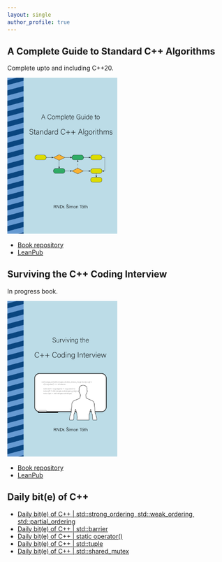```yaml
---
layout: single
author_profile: true
---
```


## A Complete Guide to Standard C++ Algorithms

Complete upto and including C++20.

[<img src="assets/images/book_algorithms_cover.png" width="50%">](https://leanpub.com/cpp-algorithms-guide)

- [Book repository](https://github.com/HappyCerberus/book-cpp-algorithms)
- [LeanPub](https://leanpub.com/cpp-algorithms-guide)

## Surviving the C++ Coding Interview

In progress book.

[<img src="assets/images/book_coding_interview_cover.png" width="50%">](https://leanpub.com/cpp-coding-interview)

- [Book repository](https://leanpub.com/cpp-coding-interview)
- [LeanPub](https://leanpub.com/cpp-coding-interview)

## Daily bit(e) of C++

<ul>
<!-- SUBSTACK:START --><li><a href="https://medium.com/@simontoth/daily-bit-e-of-c-std-strong-ordering-std-weak-ordering-std-partial-ordering-4ba24a8c9be0?source=rss-1e1de1006a93------2">Daily bit&lpar;e&rpar; of C++ | std::strong_ordering, std::weak_ordering, std::partial_ordering</a></li><li><a href="https://medium.com/@simontoth/daily-bit-e-of-c-std-barrier-0610f38893fd?source=rss-1e1de1006a93------2">Daily bit&lpar;e&rpar; of C++ | std::barrier</a></li><li><a href="https://medium.com/@simontoth/daily-bit-e-of-c-static-operator-55bd1dc8ee68?source=rss-1e1de1006a93------2">Daily bit&lpar;e&rpar; of C++ | static operator&lpar;&rpar;</a></li><li><a href="https://medium.com/@simontoth/daily-bit-e-of-c-std-tuple-77aa693362fc?source=rss-1e1de1006a93------2">Daily bit&lpar;e&rpar; of C++ | std::tuple</a></li><li><a href="https://medium.com/@simontoth/daily-bit-e-of-c-std-shared-mutex-e0a7c5c44b14?source=rss-1e1de1006a93------2">Daily bit&lpar;e&rpar; of C++ | std::shared_mutex</a></li><!-- SUBSTACK:END -->
</ul>
